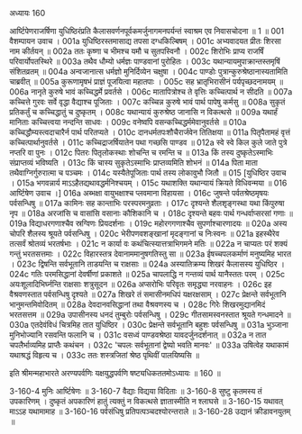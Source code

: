 अध्यायः 160

आर्ष्टिपेणराजर्षिणा युधिष्ठिरंप्रति कैलासवर्णनपूर्वकमर्जुनागमनपर्यन्तं स्वाश्रम एव निवासचोदना ॥ 1 ॥
001 वैशम्पायन उवाच ।
001a युधिष्ठिरस्तमासाद्य तपसा दग्धकिल्बिषम् ।
001c अभ्यवादयत प्रीतः शिरसा नाम कीर्तयन् ॥
002a ततः कृष्णा च भीमश्च यमौ च सुतपस्विनौ ।
002c शिरोभिः प्राप्य राजर्षिं परिवार्योपतस्थिरे ॥
003a तथैव धौम्यो धर्मज्ञः पाण्डवानां पुरोहितः ।
003c यथान्यायमुपाक्रान्तस्तमृषिं संशितव्रतम् ॥
004a अन्वजानात्स धर्मज्ञो मुनिर्दिव्येन चक्षुषा ।
004c पाण्डोः पुत्रान्कुरुश्रेष्ठानास्यतामिति चाब्रवीत् ॥
005a कुरूणामृषभं प्राज्ञं पूजयित्वा महातपाः ।
005c सह भ्रातृभिरासीनं पर्यपृच्छदनामयम् ॥
006a नानृते कुरुषे भावं कच्चिद्धर्मे प्रवर्तसे ।
006c मातापित्रोश्च ते वृत्तिः कच्चित्पार्थ न सीदति ॥
007a कच्चित्ते गुरवः सर्वे वृद्धा वैद्याश्च पूजिताः ।
007c कच्चिन्न कुरुषे भावं पार्थ पापेषु कर्मसु ॥
008a सुकृतं प्रतिकर्तुं च कच्चिद्धातुं च दुष्कृतम् ।
008c यथान्यायं कुरुश्रेष्ठ जानासि न विकत्थसे ॥
009a यथार्हं मानिताः कच्चित्त्वया नन्दन्ति साधवः ।
009c वनेष्वपि वसन्कच्चिद्धर्ममेवानुवर्तसे ॥
010a कच्चिद्धौम्यस्त्वदाचारैर्न पार्थ परितप्यते ।
010c दानधर्मतपःशौचैरार्जवेन तितिक्षया ॥
011a पितृपैतामहं वृत्तं कच्चित्पार्थानुवर्तसे ।
011c कच्चिद्राजर्षियातेन पथा गच्छसि पाण्डव ॥
012a स्वे स्वे किल कुले जाते पुत्रे नप्तरि वा पुनः ।
012c पितरः पितृलोकस्थाः शोचन्ति च रमन्ति च ॥
013a किं तस्य दुष्कृतेऽस्माभिः संप्राप्तव्यं भविष्यति ।
013c किं चास्य सुकृतेऽस्माभिः प्राप्तव्यमिति शोभनं ॥
014a पिता माता तथैवाग्निर्गुरुरात्मा च पञ्चमः ।
014c यस्यैतेपूजिताः पार्थ तस्य लोकावुभौ जितौ ॥
015 [युधिष्ठिर उवाच ।
015a भगवन्नार्य माऽऽहैतद्यथावद्धर्मनिश्चयम् ।
015c यथाशक्ति यथान्यायं क्रियते विधिवन्मया ॥
016 आर्ष्टिषेण उवाच ।]
016a अब्भक्षा वायुभक्षाश्च प्लवमाना विहायसा ।
016c जुषन्ते पर्वतश्रेष्ठमृषयः पर्वसन्धिषु ॥
017a कामिनः सह कान्ताभिः परस्परमनुव्रताः ।
017c दृश्यन्ते शैलशृङ्गस्था यथा किंपुरुषा नृप ॥
018a अरजांसि च वासांसि वसानाः कौशिकानि च ।
018c दृश्यन्ते बहवः पार्थ गन्धर्वाप्सरसां गणाः ॥
019a विद्याधरगणाश्चैव स्रग्विणः प्रियदर्शनाः ।
019c महोरगगणाश्चैव सुपर्णाश्चारणादयः ॥
020a अस्य चोपरि शैलस्य श्रूयते पर्वसन्धिषु ।
020c भेरीपणवशङ्खानां मृदङ्गानां च निःस्वनः ॥
021a इहस्थैरेव तत्सर्वं श्रोतव्यं भरतर्षभाः ।
021c न कार्या वः कथंचित्स्यात्तत्राभिगमने मतिः ॥
022a न चाप्यतः परं शक्यं गन्तुं भरतसत्तमाः ।
022c विहारस्तत्र देवानाममानुषगतिस्तु सा ॥
023a ईषच्चपलकर्माणं मनुष्यमिह भारत ।
023c द्विषन्ति सर्वभूतानि ताडयन्ति च राक्षसाः ॥
024a अस्यातिक्रम्य शिखरं कैलासस्य युधिष्ठिर ।
024c गतिः परमसिद्धानां देवर्षीणां प्रकाशते ॥
025a चापलाद्धि न गन्तव्यं पार्थ यानैस्ततः परम् ।
025c अयःशूलादिभिर्घ्नन्ति राक्षसाः शत्रुसूदन ॥
026a अप्सरोभिः परिवृतः समृद्ध्या नरवाहनः ।
026c इह वैश्रवणस्तात पर्वसन्धिषु दृश्यते ॥
027a शिखरे तं समासीनमधिपं यक्षरक्षसाम् ।
027c प्रेक्षन्ते सर्वभूतानि भानुमन्तमिवोदितम् ॥
028a देवदानवसिद्धानां तथा वैश्रवणस्य च ।
028c गिरेः शिखरमुद्यानमिदं भरतसत्तम ॥
029a उपासीनस्य धनदं तुम्बुरोः पर्वसन्धिषु ।
029c गीतसामस्वनस्तात श्रूयते गन्धमादने ॥
030a एतदेवंविधं चित्रमिह तात युधिष्ठिर ।
030c प्रेक्षन्ते सर्वभूतानि बहुशः पर्वसन्धिषु ॥
031a भुञ्जाना मुनिभोज्यानि रसवन्ति फलानि च ।
031c वसध्वं पाण्डवश्रेष्ठा यावदर्जुनदर्शनात् ॥
032a न तात चपलैर्भाव्यमिह प्राप्तैः कथंचन ।
032c \'चपलः सर्वभूतानां द्वेष्यो भवति मानवः\' ॥
033a उषित्वेह यथाकामं यथाश्रद्धं विहृत्य च । 033c ततः शस्त्रजितां श्रेष्ठ पृथिवीं पालयिष्यसि ॥

इति श्रीमन्महाभारते अरण्यपर्वणिः यक्षयुद्धपर्वणि षष्ट्यधिकततमोऽध्यायः ॥ 160 ॥

3-160-4 मुनिः आर्ष्टिषेणः ॥ 3-160-7 वैद्याः विद्यया विदिताः ॥ 3-160-8 सुष्टु कृतमस्य तं उपकारिणम् । दुष्कृतं अपकारिणं हातुं त्यक्तुं न विकत्थसे ज्ञातास्मीति न श्लाघसे ॥ 3-160-15 यथावत् माऽऽह यथामामाह ॥ 3-160-16 पर्वसंधिषु प्रतिपत्पञ्चदश्योरन्तराले ॥ 3-160-28 उद्यानं क्रीडावनयुतम् ॥
